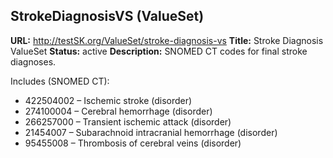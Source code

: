 ## StrokeDiagnosisVS (ValueSet)

**URL:** http://testSK.org/ValueSet/stroke-diagnosis-vs
**Title:** Stroke Diagnosis ValueSet
**Status:** active
**Description:** SNOMED CT codes for final stroke diagnoses.

Includes (SNOMED CT):
- 422504002 – Ischemic stroke (disorder)
- 274100004 – Cerebral hemorrhage (disorder)
- 266257000 – Transient ischemic attack (disorder)
- 21454007 – Subarachnoid intracranial hemorrhage (disorder)
- 95455008 – Thrombosis of cerebral veins (disorder)
